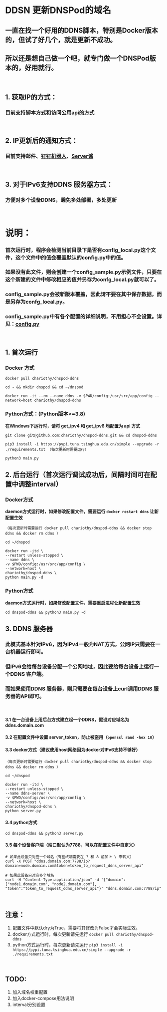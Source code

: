 # DDSN 更新DNSPod的域名

## 一直在找一个好用的DDNS脚本，特别是Docker版本的，但试了好几个，就是更新不成功。

## 所以还是想自己做一个吧，就专门做一个DNSPod版本的，好用就行。

<br>

## 1. 获取IP的方式：
### 目前支持脚本方式和访问公用api的方式

<br>

## 2. IP更新后的通知方式：
### 目前支持邮件、[钉钉机器人](http://dwz.win/MqK)、[Server酱](http://sc.ftqq.com/)

<br>

## 3. 对于IPv6支持DDNS 服务器方式：
### 方便对多个设备DDNS，避免多处部署，多处更新

<br>

# 说明：
### 首次运行时，程序会检测当前目录下是否有**config_local.py**这个文件，这个文件中的值会覆盖默认的**config.py**中的值。
### 如果没有此文件，则会创建一个**config_sample.py**示例文件，只要在这个新建的文件中修改相应的值并另存为confg_local.py就可以了。
### **config_sample.py**会被新版本覆盖，因此请不要在其中保存数据，而是另存为**confg_local.py**。
### **config_sample.py**中有各个配置的详细说明，不用担心不会设置。详见：[config.py](config.py)

<br>

## 1. 首次运行
### Docker 方式
```
docker pull chariothy/dnspod-ddns 

cd ~ && mkdir dnspod && cd ~/dnspod

docker run -it --rm --name ddns -v $PWD/config:/usr/src/app/config --network=host chariothy/dnspod-ddns
```
### Python方式：(Python版本>=3.8)
**在Windows下运行时，请将 get_ipv4 和 get_ipv6 均配置为 api 方式**
```
git clone git@github.com:chariothy/dnspod-ddns.git && cd dnspod-ddns

pip3 install -i https://pypi.tuna.tsinghua.edu.cn/simple --upgrade -r ./requirements.txt （每次更新时需要运行）

python3 main.py
```

## 2. 后台运行（首次运行调试成功后，间隔时间可在配置中调整interval）
### Docker方式 
**daemon方式运行时，如果修改配置文件，需要运行 ```docker restart ddns``` 让新配置生效**
```
（每次更新时需要运行 docker pull chariothy/dnspod-ddns && docker stop ddns && docker rm ddns ）

cd ~/dnspod

docker run -itd \
--restart unless-stopped \
--name ddns \
-v $PWD/config:/usr/src/app/config \
--network=host \
chariothy/dnspod-ddns \
python main.py -d
```

### Python方式
**daemon方式运行时，如果修改配置文件，需要重启进程让新配置生效**
```
cd dnspod-ddns && python3 main.py -d
```

## 3. DDNS 服务器
### 此模式基本针对IPv6，因为IPv4一般为NAT方式，公网IP只需要在一台机器运行即可。
### 但IPv6会给每台设备分配一个公网地址，因此要给每台设备上运行一个DDNS 客户端。
### 而如果使用DDNS 服务器，则只需要在每台设备上curl调用DDNS 服务器的API即可。

<br>

#### 3.1 在一台设备上用后台方式建立起一个DDNS，假设对应域名为 **ddns.domain.com**
#### 3.2 在配置文件中设置 server_token，防止被盗用（```openssl rand -hex 10```）
#### 3.3 docker方式（建议使用host网络因为docker对IPv6支持不够好）
```
（每次更新时需要运行 docker pull chariothy/dnspod-ddns && docker stop ddns && docker rm ddns ）

cd ~/dnspod

docker run -itd \
--restart unless-stopped \
--name ddns-server \
-v $PWD/config:/usr/src/app/config \
--network=host \
chariothy/dnspod-ddns \
python server.py
```
#### 3.4 python方式
```cd dnspod-ddns && python3 server.py```

#### 3.5 每个设备客户端（端口默认为7788，可以在配置文件中自定义）
````
# 如果此设备只对应一个域名（有些终端需要在 ? 和 & 前加上 \ 来转义）
curl -X POST "ddns.domain.com:7788/ip?domain=node.domain.com&token=token_to_request_ddns_server_api"

# 如果此设备只对应多个域名
curl -H "Content-Type:application/json" -d '{"domain":["node1.domain.com", "node2.domain.com"], "token":"token_to_request_ddns_server_api"}' "ddns.domain.com:7788/ip"
````
<br>

## 注意：
1. 配置文件中默认dry为True，需要将其修改为False才会实际生效。
1. docker方式运行时，每次更新请先运行 ```docker pull chariothy/dnspod-ddns```
1. python方式运行时，每次更新请先运行 ```pip3 install -i https://pypi.tuna.tsinghua.edu.cn/simple --upgrade -r ./requirements.txt```

<br>


## TODO:
1. 加入域名权重配置
1. 加入docker-compose用法说明
1. interval分别设置
